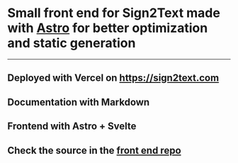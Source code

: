 # Small front end for Sign2Text made with [Astro](https://docs.astro.build/en/getting-started/) for better optimization and static generation

---

## Deployed with Vercel on <https://sign2text.com>

## Documentation with Markdown

## Frontend with Astro + Svelte

## Check the source in the [front end repo](https://github.com/irg1008/Sign2Text-Astro.git)
